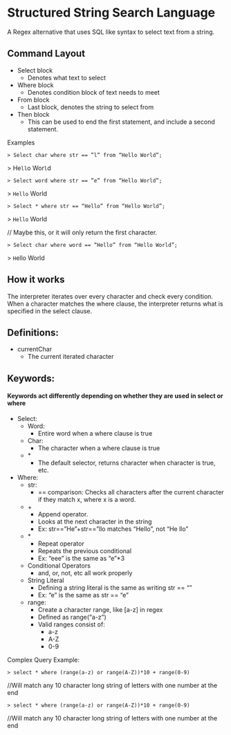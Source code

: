 # Structured String Search Language
A Regex alternative that uses SQL like syntax to select text from a string.

## Command Layout
* Select block
  * Denotes what text to select
* Where block
  * Denotes condition block of text needs to meet
* From block
  * Last block, denotes the string to select from
* Then block
  * This can be used to end the first statement, and include a second statement.

Examples
```
> Select char where str == ”l” from “Hello World”;
```
\> He```ll```o Wor```l```d
```
> Select word where str == ”e” from “Hello World”;
```
\> ```Hello``` World
```
> Select * where str == “Hello” from “Hello World”;
```
\> ```Hello``` World

// Maybe this, or it will only return the first character.
```
> Select char where word == “Hello” from “Hello World”;
```
\> ```H```ello World

## How it works

The interpreter iterates over every character and check every condition. When a character matches the where clause, the interpreter returns what is specified in the select clause.

## Definitions:
* currentChar
  * The current iterated character



## Keywords: 
#### Keywords act differently depending on whether they are used in select or where
* Select:
  * Word:
    * Entire word when a where clause is true
  * Char:
    * The character when a where clause is true
  * \*
    * The default selector, returns character when character is true, etc.
* Where:
  * str:
    * == comparison: Checks all characters after the current character if they match x, where x is a word.
  * \+
    * Append operator.
    * Looks at the next character in the string 
    * Ex: str==”He”+str==”llo matches “Hello”, not “He llo”
  * \*
    * Repeat operator
    * Repeats the previous conditional
    * Ex: “eee” is the same as “e”*3
  * Conditional Operators
    * and, or, not, etc all work properly
  * String Literal
    * Defining a string literal is the same as writing str == “”
    * Ex: “e” is the same as str == “e”
  * range:
    * Create a character range, like [a-z] in regex
    * Defined as range(“a-z”)
    * Valid ranges consist of:
      * a-z
      * A-Z
      * 0-9



Complex Query Example:
```
> select * where (range(a-z) or range(A-Z))*10 + range(0-9)
```
//Will match any 10 character long string of letters with one number at the end

```
> select * where (range(a-z) or range(A-Z))*10 + range(0-9)
```
//Will match any 10 character long string of letters with one number at the end



